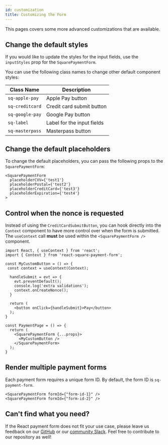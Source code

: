 ```yaml
---
id: customization
title: Customizing the Form
---
```


This pages covers some more advanced customizations that are available.

## Change the default styles

If you would like to update the styles for the input fields, use the `inputStyles` prop for the `SquarePaymentForm`.

You can use the following class names to change other default component styles:

| Class Name      | Description                |
| --------------- | -------------------------- |
| `sq-apple-pay`  | Apple Pay button           |
| `sq-creditcard` | Credit card submit button  |
| `sq-google-pay` | Google Pay button          |
| `sq-label`      | Label for the input fields |
| `sq-masterpass` | Masterpass button          |

## Change the default placeholders

To change the default placeholders, you can pass the following props to the `SquarePaymentForm`:
```
<SquarePaymentForm
  placeholderCVV={'test1'}
  placeholderPostal={'test2'}
  placeholderCreditCard={'test3'}
  placeholderExpiration={'test4'}
>
```


## Control when the nonce is requested

Instead of using the `CreditCardSubmitButton`, you can hook directly into the `Context` component to have more control over when the form is submitted. The `useContext` call **must** be used within the `<SquarePaymentForm />` component.

```
import React, { useContext } from 'react';
import { Context } from 'react-square-payment-form';

const MyCustomButton = () => {
 const context = useContext(Context);

  handleSubmit = evt => {
    evt.preventDefault();
    console.log('extra validations');
    context.onCreateNonce();
  }

  return (
    <button onClick={handleSubmit}>Pay</button>
  );
}

const PaymentPage = () => {
  return (
    <SquarePaymentForm {...props}>
      <MyCustomButton />
    </SquarePaymentForm>
  );
}

```

## Render multiple payment forms

Each payment form requires a unique form ID. By default, the form ID is `sq-payment-form`.

```
<SquarePaymentForm formId={"form-id-1}" />
<SquarePaymentForm formId={"form-id-2}" />
```

## Can't find what you need?

If the React payment form does not fit your use case, please leave us feedback on our [GitHub](https://github.com/square/react-square-payment-form/issues) or our [community Slack](https://squ.re/2Hks3YE). Feel free to contribute to our repository as well!
